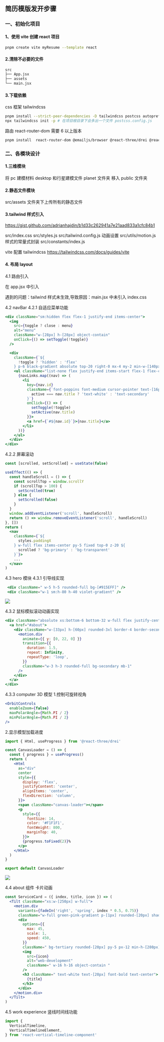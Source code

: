 ## 简历模版发开步骤

### 一、初始化项目

#### 1、使用 vite 创建 react 项目

```bash
pnpm create vite myResume --template react
```

#### 2.清除不必要的文件

```bash
src
├── App.jsx
├── assets
└── main.jsx
```

#### 3.下载依赖

css 框架 tailwindcss

```bash
pnpm install --strict-peer-dependencies -D tailwindcss postcss autoprefixer
npx tailwindcss init -p # 在项目根目录下会多出一个文件 postcss.config.js
```

路由 react-router-dom 需要 6 以上版本

```bash
pnpm install  react-router-dom @emailjs/browser @react-three/drei @react-three/fiber framer-motion maath react-tilt react-vertical-timeline-component three
```

### 二、各模块设计

#### 1.三维模块

将 pc 建模材料 desktop 和行星建模文件 planet 文件夹 移入 public 文件夹

#### 2.静态文件模块

src/assets 文件夹下上传所有的静态文件

#### 3.tailwind 样式引入

https://gist.github.com/adrianhajdin/b1d33c262941a7e21aad833a1cfc84b1

src/index.css
src/styles.js
src/tailwind.config.js
动画设置
src/utils/motion.js
样式的常量式封装
src/constants/index.js

vite 配置 tailwindcss https://tailwindcss.com/docs/guides/vite

#### 4. 布局 layout

4.1 路由引入

在 app.jsx 中引入

遇到的问题：tailwind 样式未生效,导致原因：main.jsx 中未引入 index.css

4.2 navBar
4.2.1 自适应菜单功能

```jsx
<div className="sm:hidden flex flex-1 justify-end items-center">
  <img
    src={toggle ? close : menu}
    alt="menu"
    className="w-[28px] h-[28px] object-contain"
    onClick={() => setToggle(!toggle)}
  />

  <div
    className={`${
      !toggle ? 'hidden' : 'flex'
    } p-6 black-gradient absolute top-20 right-0 mx-4 my-2 min-w-[140px] z-10 rounded-xl`}>
    <ul className="list-none flex justify-end items-start flex-1 flex-col gap-4">
      {navLinks.map((nav) => (
        <li
          key={nav.id}
          className={`font-poppins font-medium cursor-pointer text-[16px] ${
            active === nav.title ? 'text-white' : 'text-secondary'
          }`}
          onClick={() => {
            setToggle(!toggle)
            setActive(nav.title)
          }}>
          <a href={`#${nav.id}`}>{nav.title}</a>
        </li>
      ))}
    </ul>
  </div>
</div>
```

4.2.2 屏幕滚动

```jsx
const [scrolled, setScrolled] = useState(false)

useEffect(() => {
  const handleScroll = () => {
    const scrollTop = window.scrollY
    if (scrollTop > 100) {
      setScrolled(true)
    } else {
      setScrolled(false)
    }
  }
  window.addEventListener('scroll', handleScroll)
  return () => window.removeEventListener('scroll', handleScroll)
}, [])
return (
  <nav
    className={`${
      styles.paddingX
    } w-full flex items-center py-5 fixed top-0 z-20 ${
      scrolled ? 'bg-primary' : 'bg-transparent'
    }`}>
    ...
  </nav>
)
```

4.3 hero 模块
4.3.1 引导线实现

```jsx
 <div className=" w-5 h-5 rounded-full bg-[#915EFF]" />
 <div className="w-1 sm:h-80 h-40 violet-gradient" />
```

![](/Users/wanglong/Library/Application%20Support/marktext/images/2023-05-05-15-00-30-image.png)

4.3.2 鼠标模拟滚动动画实现

```jsx
<div className="absolute xs:bottom-6 bottom-32 w-full flex justify-center items-center">
  <a href="#about">
    <div className="w-[33px] h-[60px] rounded-3xl border-4 border-secondary flex justify-center items-start p-2">
      <motion.div
        animate={{ y: [0, 22, 0] }}
        transition={{
          duration: 1.5,
          repeat: Infinity,
          repeatType: 'loop',
        }}
        className="w-3 h-3 rounded-full bg-secondary mb-1"
      />
    </div>
  </a>
</div>
```

4.3.3 computer 3D 模型 1.控制可旋转视角

```jsx
<OrbitControls
  enableZoom={false}
  maxPolarAngle={Math.PI / 2}
  minPolarAngle={Math.PI / 2}
/>
```

2.显示模型加载进度

```jsx
import { Html, useProgress } from '@react-three/drei'

const CanvasLoader = () => {
  const { progress } = useProgress()
  return (
    <Html
      as="div"
      center
      style={{
        display: 'flex',
        justifyContent: 'center',
        alignItems: 'center',
        flexDirection: 'column',
      }}>
      <span className="canvas-loader"></span>
      <p
        style={{
          fontSize: 14,
          color: '#F1F1F1',
          fontWeight: 800,
          marginTop: 40,
        }}>
        {progress.toFixed(2)}%
      </p>
    </Html>
  )
}

export default CanvasLoader
```

![](/Users/wanglong/Library/Application%20Support/marktext/images/2023-05-05-16-34-48-image.png)

4.4 about 组件
卡片动画

```jsx
const ServiceCard = ({ index, title, icon }) => (
  <Tilt className="xs:w-[250px] w-full">
    <motion.div
      variants={fadeIn('right', 'spring', index * 0.5, 0.75)}
      className="w-full green-pink-gradient p-[1px] rounded-[20px] shadow-card">
      <div
        options={{
          max: 45,
          scale: 1,
          speed: 450,
        }}
        className=" bg-tertiary rounded-[20px] py-5 px-12 min-h-[280px] flex justify-evenly items-center flex-col">
        <img
          src={icon}
          alt="web-development"
          className=" w-16 h-16 object-contain "
        />
        <h3 className=" text-white text-[20px] font-bold text-center">
          {title}
        </h3>
      </div>
    </motion.div>
  </Tilt>
)
```

4.5 work experience
竖线时间线功能

```jsx
import {
  VerticalTimeline,
  VerticalTimelineElement,
} from 'react-vertical-timeline-component'
```
